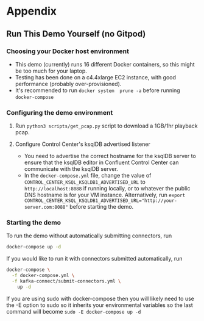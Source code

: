 # Appendix

## Run This Demo Yourself (no Gitpod)

### Choosing your Docker host environment

- This demo (currently) runs 16 different Docker containers, so this might be too much for your laptop.
- Testing has been done on a c4.4xlarge EC2 instance, with good performance (probably over-provisioned).
- It's recommended to run ```docker system  prune -a``` before running ```docker-compose```

### Configuring the demo environment

1. Run ```python3 scripts/get_pcap.py``` script to download a 1GB/1hr playback pcap.
 

1. Configure Control Center's ksqlDB advertised listener
    - You need to advertise the correct hostname for the ksqlDB server to ensure that the ksqlDB editor in Confluent Control Center can communicate with the ksqlDB server. 
    - In the `docker-compose.yml` file, change the value of  `CONTROL_CENTER_KSQL_KSQLDB1_ADVERTISED_URL` to `http://localhost:8088` if running locally, or to whatever the public DNS hostname is for your VM instance.  Alternatively, run `export CONTROL_CENTER_KSQL_KSQLDB1_ADVERTISED_URL="http://your-server.com:8088"` before starting the demo.
  
### Starting the demo

To run the demo without automatically submitting connectors, run
```bash
docker-compose up -d
```

If you would like to run it with connectors submitted automatically, run
```bash
docker-compose \
  -f docker-compose.yml \
  -f kafka-connect/submit-connectors.yml \
    up -d
```

If you are using sudo with docker-compose then you will likely need to use the -E option to sudo so it inherits your environmental variables so the last command will become ```sudo -E docker-compose up -d```
